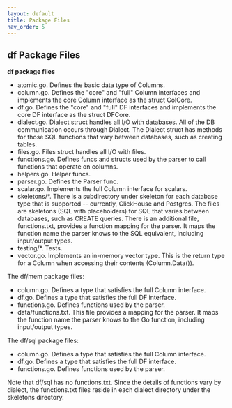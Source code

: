 ```yaml
---
layout: default
title: Package Files
nav_order: 5
---
```


## df Package Files

**df package files**

- atomic.go. Defines the basic data type of Columns.
- column.go. Defines the "core" and "full" Column interfaces and implements the core Column interface as the struct ColCore.
- df.go. Defines the "core" and "full" DF interfaces and implements the core DF interface as the struct DFCore.
- dialect.go. Dialect struct handles all I/O with databases.  All of the DB communication occurs through Dialect. The Dialect struct has methods for those SQL functions that vary between databases, such as creating tables.
- files.go. Files struct handles all I/O with files.
- functions.go. Defines funcs and structs used by the parser to call functions that operate on columns.
- helpers.go. Helper funcs.
- parser.go. Defines the Parser func.
- scalar.go. Implements the full Column interface for scalars.
- skeletons/*. There is a subdirectory under skeleton for each database type that is supported -- currently, ClickHouse and Postgres. The files are skeletons (SQL with placeholders) for SQL that varies between databases, such as CREATE queries.  There is an additional file, functions.txt, provides a function mapping for the parser. It maps the function name the parser knows to the SQL equivalent, including input/output types.
- testing/*.  Tests. 
- vector.go. Implements an in-memory vector type. This is the return type for  a Column when accessing their contents (Column.Data()).

The df/mem package files:
- column.go. Defines a type that satisfies the full Column interface.
- df.go. Defines a type that satisfies the full DF interface.
- functions.go. Defines functions used by the parser.
- data/functions.txt. This file provides a mapping for the parser. It maps the function name the parser knows to the Go function, including input/output types.

The df/sql package files:
- column.go. Defines a type that satisfies the full Column interface.
- df.go. Defines a type that satisfies the full DF interface.
- functions.go. Defines functions used by the parser.

Note that df/sql has no functions.txt.  Since the details of functions vary by dialect, the functions.txt files
reside in each dialect directory under the skeletons directory.



